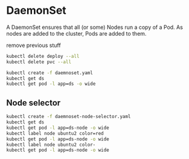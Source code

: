 # DaemonSet
A DaemonSet ensures that all (or some) Nodes run a copy of a Pod. As nodes are added to the cluster, Pods are added to them.

remove previous stuff
```sh
kubectl delete deploy --all
kubectl delete pvc --all
```

```sh
kubectl create -f daemnoset.yaml
kubectl get ds
kubectl get pod -l app=ds -o wide
```

## Node selector

```sh
kubectl create -f daemnoset-node-selector.yaml
kubectl get ds
kubectl get pod -l app=ds-node -o wide
kubectl label node ubuntu2 color=red
kubectl get pod -l app=ds-node -o wide
kubectl label node ubuntu2 color-
kubectl get pod -l app=ds-node -o wide
```